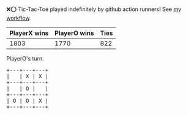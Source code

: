 :x::o: Tic-Tac-Toe played indefinitely by github action runners! See [my workflow](.github/workflows/play.yaml).

|PlayerX wins|PlayerO wins|Ties|
|-|-|-|
|1803|1770|822|

PlayerO's turn.

<pre>
+---+---+---+
|   | X | X |
+---+---+---+
|   | O |   |
+---+---+---+
| O | O | X |
+---+---+---+
</pre>
